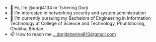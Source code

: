 - 👋 Hi, I’m @dorji4134 or Tshering Dorji
- 👀 I’m interested in networking security and system administration
- 🌱 I’m currently pursuing my Bachelors of Engineering in Information Technology at College of Science and Technology, Phuntsholing, Chukha, Bhutan.
- 📫 How to reach me ...dorjitshering810@gmail.com

<!---
dorji4134/dorji4134 is a ✨ special ✨ repository because its `README.md` (this file) appears on your GitHub profile.
You can click the Preview link to take a look at your changes.
--->
